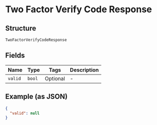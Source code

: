 
# Two Factor Verify Code Response

## Structure

`TwoFactorVerifyCodeResponse`

## Fields

| Name | Type | Tags | Description |
|  --- | --- | --- | --- |
| `valid` | `bool` | Optional | - |

## Example (as JSON)

```json
{
  "valid": null
}
```


